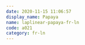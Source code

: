 ```yaml
---
date: 2020-11-15 11:06:57
display_name: Papaya
name: laplinear-papaya-fr-ln
code: a021
category: fr-ln
---
```

